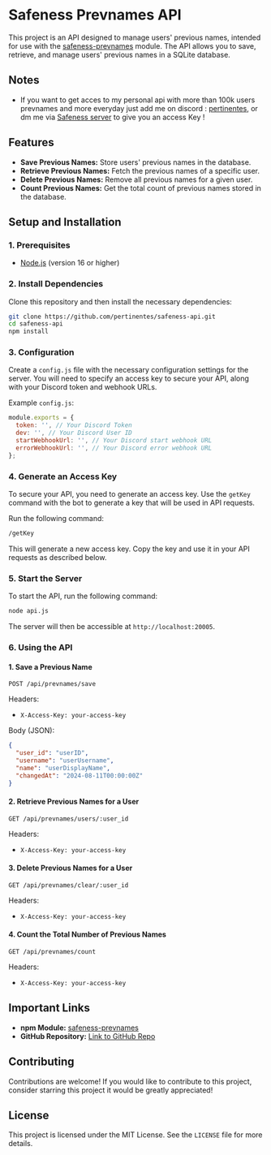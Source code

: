 # Safeness Prevnames API

This project is an API designed to manage users' previous names, intended for use with the [safeness-prevnames](https://www.npmjs.com/package/safeness-prevnames) module. The API allows you to save, retrieve, and manage users' previous names in a SQLite database.

## Notes
- If you want to get acces to my personal api with more than 100k users prevnames and more everyday just add me on discord : [pertinentes](https://discord.com/users/953916177275555862), or dm me via [Safeness server](support) to give you an access Key !
## Features

- **Save Previous Names:** Store users' previous names in the database.
- **Retrieve Previous Names:** Fetch the previous names of a specific user.
- **Delete Previous Names:** Remove all previous names for a given user.
- **Count Previous Names:** Get the total count of previous names stored in the database.

## Setup and Installation

### 1. Prerequisites

- [Node.js](https://nodejs.org/) (version 16 or higher)

### 2. Install Dependencies

Clone this repository and then install the necessary dependencies:

```bash
git clone https://github.com/pertinentes/safeness-api.git
cd safeness-api
npm install
```

### 3. Configuration

Create a `config.js` file with the necessary configuration settings for the server. You will need to specify an access key to secure your API, along with your Discord token and webhook URLs.

Example `config.js`:

```javascript
module.exports = {
  token: '', // Your Discord Token
  dev: '', // Your Discord User ID
  startWebhookUrl: '', // Your Discord start webhook URL
  errorWebhookUrl: '', // Your Discord error webhook URL
};
```

### 4. Generate an Access Key

To secure your API, you need to generate an access key. Use the `getKey` command with the bot to generate a key that will be used in API requests.

Run the following command:

```bash
/getKey
```

This will generate a new access key. Copy the key and use it in your API requests as described below.

### 5. Start the Server

To start the API, run the following command:

```bash
node api.js
```

The server will then be accessible at `http://localhost:20005`.

### 6. Using the API

#### 1. Save a Previous Name

```http
POST /api/prevnames/save
```

Headers:
- `X-Access-Key: your-access-key`

Body (JSON):
```json
{
  "user_id": "userID",
  "username": "userUsername",
  "name": "userDisplayName",
  "changedAt": "2024-08-11T00:00:00Z"
}
```

#### 2. Retrieve Previous Names for a User

```http
GET /api/prevnames/users/:user_id
```

Headers:
- `X-Access-Key: your-access-key`

#### 3. Delete Previous Names for a User

```http
GET /api/prevnames/clear/:user_id
```

Headers:
- `X-Access-Key: your-access-key`

#### 4. Count the Total Number of Previous Names

```http
GET /api/prevnames/count
```

Headers:
- `X-Access-Key: your-access-key`

## Important Links

- **npm Module:** [safeness-prevnames](https://www.npmjs.com/package/safeness-prevnames)
- **GitHub Repository:** [Link to GitHub Repo](https://github.com/pertinentes/safeness-prevnames)

## Contributing

Contributions are welcome! If you would like to contribute to this project, consider starring this project it would be greatly appreciated!

## License

This project is licensed under the MIT License. See the `LICENSE` file for more details.
